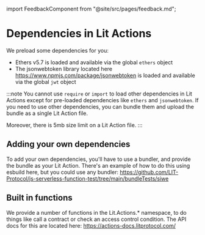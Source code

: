 import FeedbackComponent from "@site/src/pages/feedback.md";

# Dependencies in Lit Actions

We preload some dependencies for you: 

* Ethers v5.7 is loaded and available via the global `ethers` object
* The jsonwebtoken library located here https://www.npmjs.com/package/jsonwebtoken is loaded and available via the global `jwt` object

:::note
You cannot use `require` or `import` to load other dependencies in Lit Actions except for pre-loaded dependencies like `ethers` and `jsonwebtoken`. If you need to use other dependencies, you can bundle them and upload the bundle as a single Lit Action file. 

Moreover, there is 5mb size limit on a Lit Action file. 
:::

## Adding your own dependencies

To add your own dependencies, you'll have to use a bundler, and provide the bundle as your Lit Action.  There's an example of how to do this using esbuild here, but you could use any bundler: https://github.com/LIT-Protocol/js-serverless-function-test/tree/main/bundleTests/siwe

## Built in functions

We provide a number of functions in the Lit.Actions.* namespace, to do things like call a contract or check an access control condition.  The API docs for this are located here: https://actions-docs.litprotocol.com/
<FeedbackComponent/>
